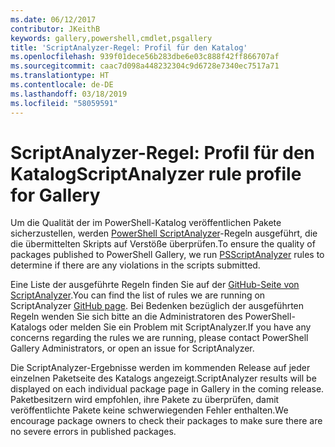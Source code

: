 ```yaml
---
ms.date: 06/12/2017
contributor: JKeithB
keywords: gallery,powershell,cmdlet,psgallery
title: 'ScriptAnalyzer-Regel: Profil für den Katalog'
ms.openlocfilehash: 939f01dece56b283dbe6e03c888f42ff866707af
ms.sourcegitcommit: caac7d098a448232304c9d6728e7340ec7517a71
ms.translationtype: HT
ms.contentlocale: de-DE
ms.lasthandoff: 03/18/2019
ms.locfileid: "58059591"
---
```

# <a name="scriptanalyzer-rule-profile-for-gallery"></a><span data-ttu-id="a4402-103">ScriptAnalyzer-Regel: Profil für den Katalog</span><span class="sxs-lookup"><span data-stu-id="a4402-103">ScriptAnalyzer rule profile for Gallery</span></span>

<span data-ttu-id="a4402-104">Um die Qualität der im PowerShell-Katalog veröffentlichen Pakete sicherzustellen, werden [PowerShell ScriptAnalyzer](https://github.com/PowerShell/PSScriptAnalyzer)-Regeln ausgeführt, die die übermittelten Skripts auf Verstöße überprüfen.</span><span class="sxs-lookup"><span data-stu-id="a4402-104">To ensure the quality of packages published to PowerShell Gallery, we run [PSScriptAnalyzer](https://github.com/PowerShell/PSScriptAnalyzer) rules to determine if there are any violations in the scripts submitted.</span></span>

<span data-ttu-id="a4402-105">Eine Liste der ausgeführte Regeln finden Sie auf der [GitHub-Seite von ScriptAnalyzer](https://github.com/PowerShell/PSScriptAnalyzer/blob/development/Engine/Settings/PSGallery.psd1).</span><span class="sxs-lookup"><span data-stu-id="a4402-105">You can find the list of rules we are running on ScriptAnalyzer [GitHub page](https://github.com/PowerShell/PSScriptAnalyzer/blob/development/Engine/Settings/PSGallery.psd1).</span></span>
<span data-ttu-id="a4402-106">Bei Bedenken bezüglich der ausgeführten Regeln wenden Sie sich bitte an die Administratoren des PowerShell-Katalogs oder melden Sie ein Problem mit ScriptAnalyzer.</span><span class="sxs-lookup"><span data-stu-id="a4402-106">If you have any concerns regarding the rules we are running, please contact PowerShell Gallery Administrators, or open an issue for ScriptAnalyzer.</span></span>

<span data-ttu-id="a4402-107">Die ScriptAnalyzer-Ergebnisse werden im kommenden Release auf jeder einzelnen Paketseite des Katalogs angezeigt.</span><span class="sxs-lookup"><span data-stu-id="a4402-107">ScriptAnalyzer results will be displayed on each individual package page in Gallery in the coming release.</span></span> <span data-ttu-id="a4402-108">Paketbesitzern wird empfohlen, ihre Pakete zu überprüfen, damit veröffentlichte Pakete keine schwerwiegenden Fehler enthalten.</span><span class="sxs-lookup"><span data-stu-id="a4402-108">We encourage package owners to check their packages to make sure there are no severe errors in published packages.</span></span>
